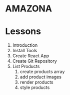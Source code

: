 # AMAZONA

# Lessons
1. Introduction
2. Install Tools
3. Create React App
4. Create Git Repository
5. List Products
    1. create products array
    2. add product images
    3. render products
    4. style products